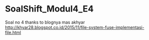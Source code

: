 # SoalShift_Modul4_E4

Soal no 4 thanks to blognya mas akhyar
http://khyar28.blogspot.co.id/2015/11/file-system-fuse-implementasi-file.html
